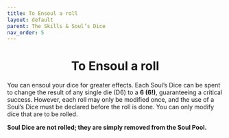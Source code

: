 ```yaml
---
title: To Ensoul a roll
layout: default
parent: The Skills & Soul’s Dice
nav_order: 5
---
```

<link rel="stylesheet" href="style.css">
<h1 style="text-align: center;"> To Ensoul a roll</h1>

You can ensoul your dice for greater effects. Each Soul’s Dice can be spent to change the result of any single die (D6) to a **6 (6!)**, guaranteeing a critical success. However, each roll may only be modified once, and the use of a Soul’s Dice must be declared before the roll is done. You can only modify dice that are to be rolled.

**Soul Dice are not rolled; they are simply removed from the Soul Pool.**

